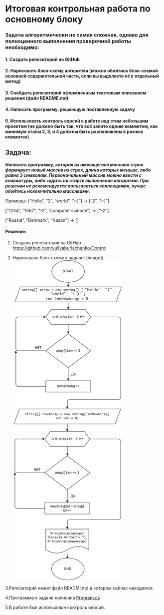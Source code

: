 # Итоговая контрольная работа по основному блоку

### Задача алгоритмически не самая сложная, однако для полноценного выполнения проверочной работы необходимо:

#### 1. Создать репозиторий на GitHub
#### 2. Нарисовать блок-схему алгоритма (можно обойтись блок-схемой основной содержательной части, если вы выделяете её в отдельный метод)
#### 3. Снабдить репозиторий оформленным текстовым описанием решения (файл README.md)
#### 4. Написать программу, решающую поставленную задачу
#### 5. Использовать контроль версий в работе над этим небольшим проектом (не должно быть так, что всё залито одним коммитом, как минимум этапы 2, 3, и 4 должны быть расположены в разных коммитах) 

## Задача:
 ***Написать программу, которая из имеющегося массива строк формирует новый массив из строк, длина которых меньше, либо равна 3 символам. Первоначальный массив можно ввести с клавиатуры, либо задать на старте выполнения алгоритма. При решении не рекомендуется пользоваться коллекциями, лучше обойтись исключительно массивами***.




Примеры: [“Hello”, “2”, “world”, “:-)”] → [“2”, “:-)”]

[“1234”, “1567”, “-2”, “computer science”] → [“-2”]

[“Russia”, “Denmark”, “Kazan”] → []


#### Решение:
 1. Создала репозиторий на GitHab  https://github.com/yuliyaburlachenko/Control

 2. Нарисовала блок схему к задаче:
 [image](![Alt text](%D0%94%D0%B8%D0%B0%D0%B3%D1%80%D0%B0%D0%BC%D0%BC%D0%B0.png)

 3.Репозиторий имеет файл READMI.md,в котором сейчас находимся.

 4.Программа к задаче написана [Program.cs](https://github.com/yuliyaburlachenko/Control/blob/main/TaskControl/Program.cs)

 5.В работе был использован контроль версий.
 

